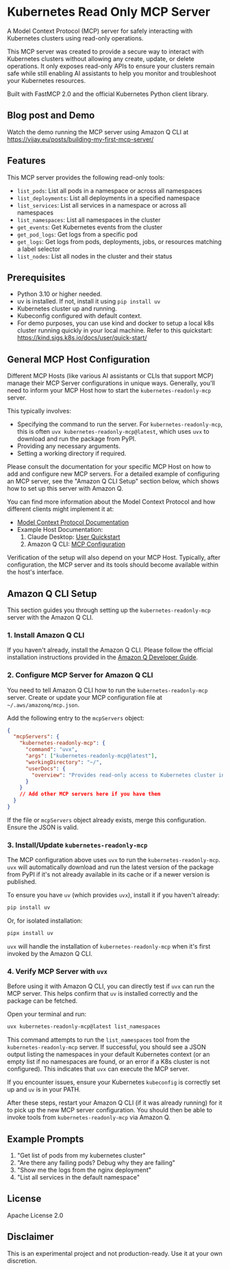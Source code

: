 # Kubernetes Read Only MCP Server

A Model Context Protocol (MCP) server for safely interacting with Kubernetes clusters using read-only operations.

This MCP server was created to provide a secure way to interact with Kubernetes clusters without allowing any create, update, or delete operations. It only exposes read-only APIs to ensure your clusters remain safe while still enabling AI assistants to help you monitor and troubleshoot your Kubernetes resources.

Built with FastMCP 2.0 and the official Kubernetes Python client library.

## Blog post and Demo

Watch the demo running the MCP server using Amazon Q CLI at https://vijay.eu/posts/building-my-first-mcp-server/

## Features

This MCP server provides the following read-only tools:

- `list_pods`: List all pods in a namespace or across all namespaces
- `list_deployments`: List all deployments in a specified namespace
- `list_services`: List all services in a namespace or across all namespaces
- `list_namespaces`: List all namespaces in the cluster
- `get_events`: Get Kubernetes events from the cluster
- `get_pod_logs`: Get logs from a specific pod
- `get_logs`: Get logs from pods, deployments, jobs, or resources matching a label selector
- `list_nodes`: List all nodes in the cluster and their status

## Prerequisites

- Python 3.10 or higher needed.
- uv is installed. If not, install it using `pip install uv`
- Kubernetes cluster up and running.
- Kubeconfig configured with default context.
- For demo purposes, you can use kind and docker to setup a local k8s cluster running quickly in your local machine. Refer to this quickstart: https://kind.sigs.k8s.io/docs/user/quick-start/

## General MCP Host Configuration

Different MCP Hosts (like various AI assistants or CLIs that support MCP) manage their MCP Server configurations in unique ways. Generally, you'll need to inform your MCP Host how to start the `kubernetes-readonly-mcp` server.

This typically involves:
- Specifying the command to run the server. For `kubernetes-readonly-mcp`, this is often `uvx kubernetes-readonly-mcp@latest`, which uses `uvx` to download and run the package from PyPI.
- Providing any necessary arguments.
- Setting a working directory if required.

Please consult the documentation for your specific MCP Host on how to add and configure new MCP servers. For a detailed example of configuring an MCP server, see the "Amazon Q CLI Setup" section below, which shows how to set up this server with Amazon Q.

You can find more information about the Model Context Protocol and how different clients might implement it at:
- [Model Context Protocol Documentation](https://modelcontextprotocol.io/)
- Example Host Documentation:
    1. Claude Desktop: [User Quickstart](https://modelcontextprotocol.io/quickstart/user)
    2. Amazon Q CLI: [MCP Configuration](https://docs.aws.amazon.com/amazonq/latest/qdeveloper-ug/command-line-mcp-configuration.html)

Verification of the setup will also depend on your MCP Host. Typically, after configuration, the MCP server and its tools should become available within the host's interface.

## Amazon Q CLI Setup

This section guides you through setting up the `kubernetes-readonly-mcp` server with the Amazon Q CLI.

### 1. Install Amazon Q CLI

If you haven't already, install the Amazon Q CLI. Please follow the official installation instructions provided in the [Amazon Q Developer Guide](https://docs.aws.amazon.com/amazonq/latest/qdeveloper-ug/command-line-installing.html).

### 2. Configure MCP Server for Amazon Q CLI

You need to tell Amazon Q CLI how to run the `kubernetes-readonly-mcp` server. Create or update your MCP configuration file at `~/.aws/amazonq/mcp.json`.

Add the following entry to the `mcpServers` object:
```json
{
  "mcpServers": {
    "kubernetes-readonly-mcp": {
      "command": "uvx",
      "args": ["kubernetes-readonly-mcp@latest"],
      "workingDirectory": "~/",
      "userDocs": {
        "overview": "Provides read-only access to Kubernetes cluster information. Allows listing of pods, deployments, services, namespaces, nodes, and fetching logs."
      }
    }
    // Add other MCP servers here if you have them
  }
}
```
If the file or `mcpServers` object already exists, merge this configuration. Ensure the JSON is valid.

### 3. Install/Update `kubernetes-readonly-mcp`

The MCP configuration above uses `uvx` to run the `kubernetes-readonly-mcp`. `uvx` will automatically download and run the latest version of the package from PyPI if it's not already available in its cache or if a newer version is published.

To ensure you have `uv` (which provides `uvx`), install it if you haven't already:
```bash
pip install uv
```
Or, for isolated installation:
```bash
pipx install uv
```

`uvx` will handle the installation of `kubernetes-readonly-mcp` when it's first invoked by the Amazon Q CLI.

### 4. Verify MCP Server with `uvx`

Before using it with Amazon Q CLI, you can directly test if `uvx` can run the MCP server. This helps confirm that `uv` is installed correctly and the package can be fetched.

Open your terminal and run:
```bash
uvx kubernetes-readonly-mcp@latest list_namespaces
```
This command attempts to run the `list_namespaces` tool from the `kubernetes-readonly-mcp` server.
If successful, you should see a JSON output listing the namespaces in your default Kubernetes context (or an empty list if no namespaces are found, or an error if a K8s cluster is not configured). This indicates that `uvx` can execute the MCP server.

If you encounter issues, ensure your Kubernetes `kubeconfig` is correctly set up and `uv` is in your PATH.

After these steps, restart your Amazon Q CLI (if it was already running) for it to pick up the new MCP server configuration. You should then be able to invoke tools from `kubernetes-readonly-mcp` via Amazon Q.

## Example Prompts

1. "Get list of pods from my kubernetes cluster"
2. "Are there any failing pods? Debug why they are failing"
3. "Show me the logs from the nginx deployment"
4. "List all services in the default namespace"

## License

Apache License 2.0

## Disclaimer

This is an experimental project and not production-ready. Use it at your own discretion.
